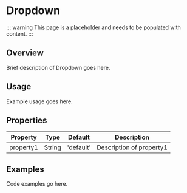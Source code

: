 # Dropdown

::: warning
This page is a placeholder and needs to be populated with content.
:::

## Overview

Brief description of Dropdown goes here.

## Usage

Example usage goes here.

## Properties

| Property | Type | Default | Description |
|----------|------|---------|-------------|
| property1 | String | 'default' | Description of property1 |

## Examples

Code examples go here.
